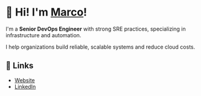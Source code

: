 # :wave: Hi! I'm [**Marco**](https://marcomicera.github.io)!

I'm a **Senior DevOps Engineer** with strong SRE practices, specializing in infrastructure and automation.

I help organizations build reliable, scalable systems and reduce cloud costs.

## 🔗 Links

- [Website](https://marcomicera.github.io)
- [LinkedIn](https://www.linkedin.com/in/marcomicera/?locale=en_US)
